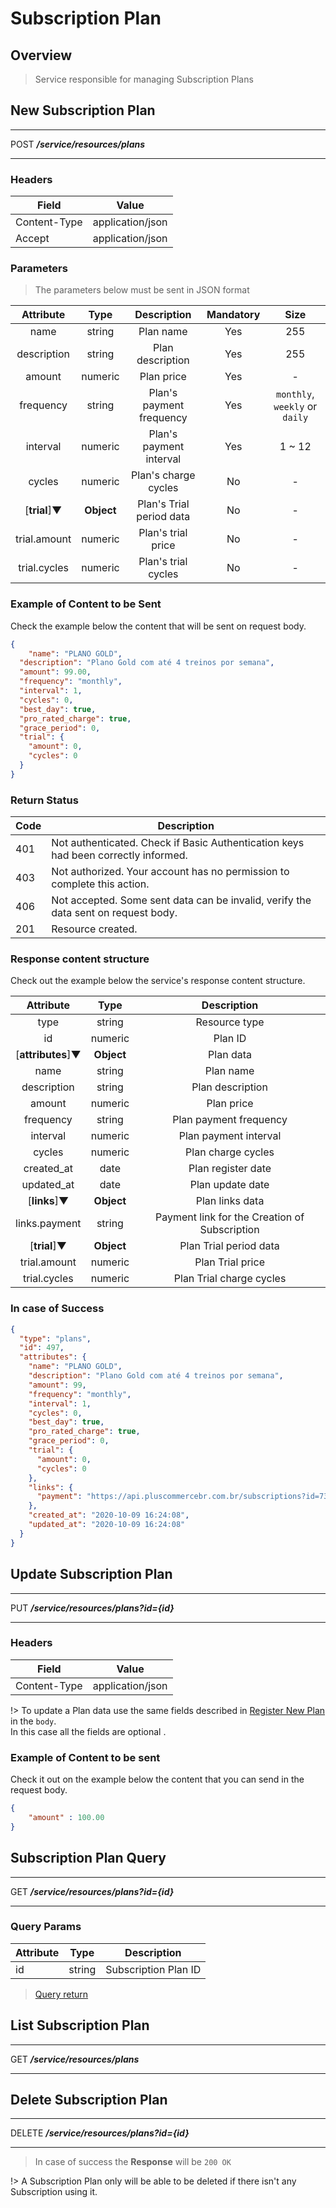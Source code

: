 # Subscription Plan <!-- {docsify-ignore-all} -->

## Overview

> Service responsible for managing Subscription Plans

## New Subscription Plan
---
<span class="verb httpPOST">POST</span> ***/service/resources/plans***

---

### Headers

| Field | Value |
| ------------ | ------ |
| Content-Type | application/json |
| Accept | application/json |

### Parameters
> The parameters below must be sent in JSON format

|   Attribute   |  Type  |                Description                | Mandatory |            Size            |
|:------------:|:-------:|:----------------------------------------:|:-----------:|:------------------------------:|
|     name     |  string |              Plan name              |     Yes     |               255              |
|  description |  string |            Plan description            |     Yes     |               255              |
|    amount    | numeric |              Plan price              |     Yes     |                -               |
|   frequency  |  string |     Plan's payment frequency     |     Yes     | `monthly`, `weekly` or `daily` |
|   interval   | numeric |     Plan's payment interval     |     Yes     |             1 ~ 12             |
|    cycles    | numeric |       Plan's charge cycles       |     No     |                -               |
|     [**trial**]&#9660;  |  **Object** |  Plan's Trial period data  |     No     |       -         |
| trial.amount | numeric |        Plan's trial price        |     No     |                -               |
| trial.cycles | numeric | Plan's trial cycles |     No     |                -               |


### Example of Content to be Sent
Check the example below the content that will be sent on request body.

```json
{
    "name": "PLANO GOLD",
  "description": "Plano Gold com até 4 treinos por semana",
  "amount": 99.00,
  "frequency": "monthly",
  "interval": 1,
  "cycles": 0,
  "best_day": true,
  "pro_rated_charge": true,
  "grace_period": 0,
  "trial": {
    "amount": 0,
    "cycles": 0
  }
}
```
### Return Status
| Code | Description                                                  |
| ---- | ------------------------------------------------------------ |
| 401  | Not authenticated. Check if Basic Authentication keys had been correctly informed. |
| 403  | Not authorized. Your account has no permission to complete this action. |
| 406  | Not accepted. Some sent data can be invalid, verify the data sent on request body. |
| 201  | Resource created.                                            |

### Response content structure
Check out the example below the service's response content structure.

|        Attribute        |    Type    |                Description                |
|:-----------------------:|:----------:|:---------------------------------------:|
|           type          |   string   |             Resource type             |
|            id           |   numeric  |               Plan ID               |
|    [**attributes**]&#9660;    | **Object** |             Plan data             |
|           name          |   string   |              Plan name              |
|       description       |   string   |           Plan description           |
|          amount         |   numeric  |             Plan price             |
|        frequency        |   string   |    Plan payment frequency    |
|         interval        |   numeric  |     Plan payment interval     |
|          cycles         |   numeric  |       Plan charge cycles       |
|        created_at       |    date    |        Plan register date        |
|        updated_at       |    date    |      Plan update date      |
|        [**links**]&#9660;     | **Object** |  Plan links data  |
|       links.payment      |   string  |       Payment link for the Creation of Subscription       |
|        [**trial**]&#9660;     | **Object** |  Plan Trial period data  |
|       trial.amount      |   numeric  |       Plan Trial price       |
|       trial.cycles      |   numeric  | Plan Trial charge cycles |


### In case of Success

```json
{
  "type": "plans",
  "id": 497,
  "attributes": {
    "name": "PLANO GOLD",
    "description": "Plano Gold com até 4 treinos por semana",
    "amount": 99,
    "frequency": "monthly",
    "interval": 1,
    "cycles": 0,
    "best_day": true,
    "pro_rated_charge": true,
    "grace_period": 0,
    "trial": {
      "amount": 0,
      "cycles": 0
    },
    "links": {
      "payment": "https://api.pluscommercebr.com.br/subscriptions?id=7380ad8a673226ae47fce7bff88e9c33c69b66b3f569c61c97d58aa9b31f473bf6799881"
    },
    "created_at": "2020-10-09 16:24:08",
    "updated_at": "2020-10-09 16:24:08"
  }
}
```

## Update Subscription Plan
---
<span class="verb httpPUT">PUT</span> ***/service/resources/plans?id={id}***

---

### Headers

| Field | Value |
| ------------ | ------ |
| Content-Type | application/json |

!> To update a Plan data use the same fields described in [Register New Plan](en-us/subscription_plan?id=novo-plano) in the `body`.<br>In this case all the fields are optional
.

### Example of Content to be sent
Check it out on the example below the content that you can send in the request body.

```json
{
    "amount" : 100.00
}
```


## Subscription Plan Query
---
<span class="verb httpGET">GET</span> ***/service/resources/plans?id={id}***

---

### Query Params

|  Attribute  |   Type   |   Description           |
|-------------|----------|----------------------------|
|   id        |   string | Subscription Plan ID |



> [Query return](en-us/subscription_plan?id=em-caso-de-sucesso)

## List Subscription Plan 
---
<span class="verb httpGET">GET</span> ***/service/resources/plans***

---

## Delete Subscription Plan
---
<span class="verb httpDELETE">DELETE</span> ***/service/resources/plans?id={id}***

---

> In case of success the **Response** will be `200 OK`

!> A Subscription Plan only will be able to be deleted if there isn't any Subscription using it.